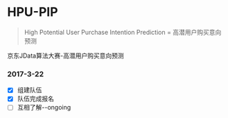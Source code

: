 # HPU-PIP  
> High Potential User Purchase Intention Prediction = 高潜用户购买意向预测  

京东JData算法大赛-高潜用户购买意向预测
### 2017-3-22  
- [x] 组建队伍  
- [x] 队伍完成报名  
- [ ] 互相了解--ongoing
